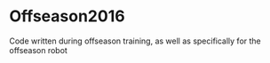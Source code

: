 # Offseason2016
Code written during offseason training, as well as specifically for the offseason robot

